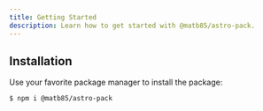 ```yaml
---
title: Getting Started
description: Learn how to get started with @matb85/astro-pack.
---
```


## Installation

Use your favorite package manager to install the package:

```bash
$ npm i @matb85/astro-pack
```